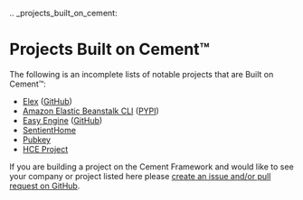 .. _projects_built_on_cement:

Projects Built on Cement&trade;
==============================================================================

The following is an incomplete lists of notable projects that are
Built on Cement&trade;:

 * [Elex](http://elex.readthedocs.io/en/stable/) ([GitHub](https://github.com/newsdev/elex))
 * [Amazon Elastic Beanstalk CLI](http://docs.aws.amazon.com/elasticbeanstalk/latest/dg/eb-cli3.html) ([PYPI](https://pypi.python.org/pypi/awsebcli))
 * [Easy Engine](https://easyengine.io/) ([GitHub](https://github.com/EasyEngine/easyengine))
 * [SentientHome](https://github.com/fxstein/SentientHome)
 * [Pubkey](https://github.com/fxstein/pubkey)
 * [HCE Project](http://hce-project.com/)


If you are building a project on the Cement Framework and would like to see
your company or project listed here please [create an issue and/or pull
request on GitHub](https://github.com/datafolklabs/cement/).
